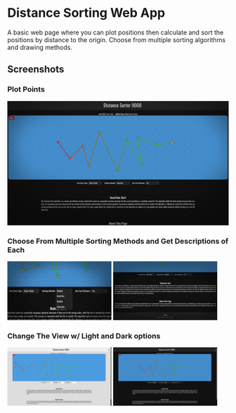 # Distance Sorting Web App
A basic web page where you can plot positions then calculate and sort the positions by distance to the origin. Choose from multiple sorting algorithms and drawing methods.
## Screenshots

### Plot Points

<img src="https://github.com/csharpseth/distance-sorter/blob/main/media/plot.jpg" />

### Choose From Multiple Sorting Methods and Get Descriptions of Each

<p float="left">
<img src="https://github.com/csharpseth/distance-sorter/blob/main/media/sorting.jpg" width="47%" />
<img src="https://github.com/csharpseth/distance-sorter/blob/main/media/description.jpg" width="47%" />
</p>

### Change The View w/ Light and Dark options

<p float="left">
<img src="https://github.com/csharpseth/distance-sorter/blob/main/media/lightmode.jpg" width="47%" />
<img src="https://github.com/csharpseth/distance-sorter/blob/main/media/darkmode.jpg" width="47%" />
</p>
